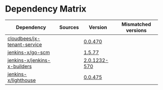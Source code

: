# Dependency Matrix

Dependency | Sources | Version | Mismatched versions
---------- | ------- | ------- | -------------------
[cloudbees/jx-tenant-service](https://github.com/cloudbees/jx-tenant-service) |  | [0.0.470](https://github.com/cloudbees/jx-tenant-service/releases/tag/v0.0.470) | 
[jenkins-x/go-scm](https://github.com/jenkins-x/go-scm) |  | [1.5.77]() | 
[jenkins-x/jenkins-x-builders](https://github.com/jenkins-x/jenkins-x-builders) |  | [2.0.1232-570]() | 
[jenkins-x/lighthouse](https://github.com/jenkins-x/lighthouse) |  | [0.0.475]() | 
